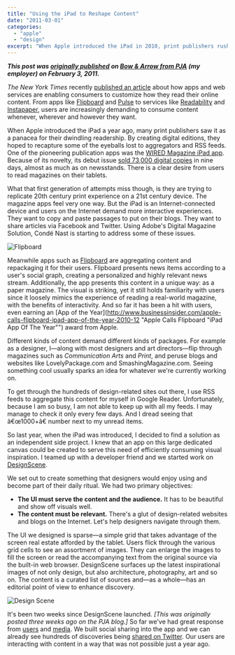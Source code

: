 ```yaml
---
title: "Using the iPad to Reshape Content"
date: "2011-03-01"
categories: 
  - "apple"
  - "design"
excerpt: "When Apple introduced the iPad in 2010, print publishers rushed to create digital editions of their magazines, hoping to recapture lost readership. But simply replicating print magazines in digital form missed the point - tablets offered new possibilities for how we consume and interact with content. As both a designer and iPad user, I saw an opportunity to rethink how we could better serve specific audiences with their content needs."
---
```


_**This post was [originally published](http://blog.agencypja.com/2011/02/03/interactive/using-the-ipad-to-reshape-content/ "Using the iPad to Reshape Content | PJA: Bow & Arrow") on [Bow & Arrow from PJA](http://blog.agencypja.com/ "PJA: Bow & Arrow") (my employer) on February 3, 2011.**_

_The New York Times_ recently [published an article](http://www.nytimes.com/2011/02/01/technology/01read.html "Apps Customize How Users Read Content Online - NYTimes.com") about how apps and web services are enabling consumers to customize how they read their online content. From apps like [Flipboard](http://flipboard.com/ "Flipboard for iPad") and [Pulse](http://www.alphonsolabs.com/ "Alphonso Labs") to services like [Readability](https://www.readability.com/ "Readability") and [Instapaper](http://www.instapaper.com/ "Instapaper: Save interesting web pages for reading later"), users are increasingly demanding to consume content whenever, wherever and however they want.

When Apple introduced the iPad a year ago, many print publishers saw it as a panacea for their dwindling readership. By creating digital editions, they hoped to recapture some of the eyeballs lost to aggregators and RSS feeds. One of the pioneering publication apps was the [WIRED Magazine iPad app](http://itunes.apple.com/us/app/wired-magazine/id373903654?mt=8 "WIRED Magazine for iPad on the iTunes App Store"). Because of its novelty, its debut issue [sold 73,000 digital copies](http://www.crainsnewyork.com/article/20100606/FREE/306069969 "Wired magazine's iPad liftoff") in nine days, almost as much as on newsstands. There is a clear desire from users to read magazines on their tablets.

What that first generation of attempts miss though, is they are trying to replicate 20th century print experience on a 21st century device. The magazine apps feel very one way. But the iPad is an Internet-connected device and users on the Internet demand more interactive experiences. They want to copy and paste passages to put on their blogs. They want to share articles via Facebook and Twitter. Using Adobe's Digital Magazine Solution, Condé Nast is starting to address some of these issues.

![Flipboard](/images/flipboard.jpg)

Meanwhile apps such as [Flipboard](http://flipboard.com/ "Flipboard for iPad") are aggregating content and repackaging it for their users. Flipboard presents news items according to a user's social graph, creating a personalized and highly relevant news stream. Additionally, the app presents this content in a unique way: as a paper magazine. The visual is striking, yet it still holds familiarity with users since it loosely mimics the experience of reading a real-world magazine, with the benefits of interactivity. And so far it has been a hit with users, even earning an [App of the Year](http://www.businessinsider.com/apple-calls-flipboard-ipad-app-of-the-year-2010-12 "Apple Calls Flipboard "iPad App Of The Year"") award from Apple.

Different kinds of content demand different kinds of packages. For example as a designer, I—along with most designers and art directors—flip through magazines such as _Communication Arts_ and _Print_, and peruse blogs and websites like LovelyPackage.com and SmashingMagazine.com. Seeing something cool usually sparks an idea for whatever we're currently working on.

To get through the hundreds of design-related sites out there, I use RSS feeds to aggregate this content for myself in Google Reader. Unfortunately, because I am so busy, I am not able to keep up with all my feeds. I may manage to check it only every few days. And I dread seeing that â€œ1000+â€ number next to my unread items.

So last year, when the iPad was introduced, I decided to find a solution as an independent side project. I knew that an app on this large dedicated canvas could be created to serve this need of efficiently consuming visual inspiration. I teamed up with a developer friend and we started work on [DesignScene](http://www.designsceneapp.com/ "DesignScene: An inspiration explorer for iPad").

We set out to create something that designers would enjoy using and become part of their daily ritual. We had two primary objectives:

- **The UI must serve the content and the audience.** It has to be beautiful and show off visuals well.
- **The content must be relevant.** There's a glut of design-related websites and blogs on the Internet. Let's help designers navigate through them.

The UI we designed is sparse—a simple grid that takes advantage of the screen real estate afforded by the tablet. Users flick through the various grid cells to see an assortment of images. They can enlarge the images to fill the screen or read the accompanying text from the original source via the built-in web browser. DesignScene surfaces up the latest inspirational images of not only design, but also architecture, photography, art and so on. The content is a curated list of sources and—as a whole—has an editorial point of view to enhance discovery.

![Design Scene](/images/DesignScene.jpg)

It's been two weeks since DesignScene launched. _\[This was originally posted three weeks ago on the PJA blog.\]_ So far we've had great response from [users](http://shawnblanc.net/2011/01/designscene/ "DesignScene — Shawn Blanc") and [media](http://www.macstories.net/reviews/designscene-an-inspiration-browser-for-graphic-designers/ "DesignScene: An Inspiration Browser For Graphic Designers"). We built social sharing into the app and we can already see hundreds of discoveries being [shared on Twitter](http://search.twitter.com/search?q=%22via+%40DesignSceneApp%22). Our users are interacting with content in a way that was not possible just a year ago.

